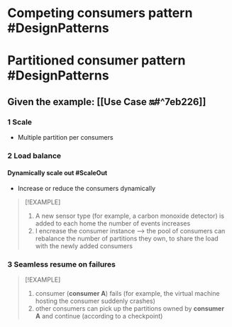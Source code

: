 # Competing consumers pattern #DesignPatterns


# Partitioned consumer pattern #DesignPatterns
## Given the example: [[Use Case 🔛#^7eb226]]
### 1 Scale
- Multiple partition per consumers
### 2 Load balance
#### Dynamically scale out #ScaleOut
- Increase or reduce the consumers dynamically

> [!EXAMPLE]
> 1. A new sensor type (for example, a carbon monoxide detector) is added to each home the number of events increases
> 2. I encrease the consumer instance --> the pool of consumers can rebalance the number of partitions they own, to share the load with the newly added consumers

### 3 Seamless resume on failures

> [!EXAMPLE]
> 1. consumer (**consumer A**) fails (for example, the virtual machine hosting the consumer suddenly crashes)
> 2. other consumers can pick up the partitions owned by **consumer A** and continue (according to a checkpoint)
